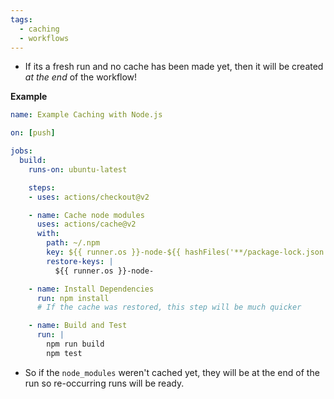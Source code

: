 ```yaml
---
tags:
  - caching
  - workflows
---
```

- If its a fresh run and no cache has been made yet, then it will be created _at the end_ of the workflow!

**Example**

```yaml
name: Example Caching with Node.js

on: [push]

jobs:
  build:
    runs-on: ubuntu-latest

    steps:
    - uses: actions/checkout@v2

    - name: Cache node modules
      uses: actions/cache@v2
      with:
        path: ~/.npm
        key: ${{ runner.os }}-node-${{ hashFiles('**/package-lock.json') }}
        restore-keys: |
          ${{ runner.os }}-node-

    - name: Install Dependencies
      run: npm install
      # If the cache was restored, this step will be much quicker

    - name: Build and Test
      run: |
        npm run build
        npm test

```

- So if the `node_modules` weren't cached yet, they will be at the end of the run so re-occurring runs will be ready.


